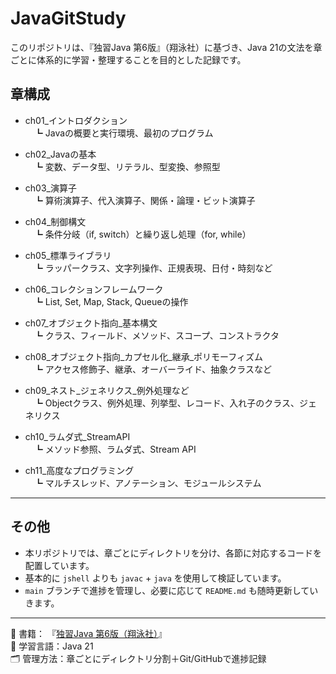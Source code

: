 # JavaGitStudy

このリポジトリは、『独習Java 第6版』（翔泳社）に基づき、Java 21の文法を章ごとに体系的に学習・整理することを目的とした記録です。

## 章構成

- ch01_イントロダクション  
　┗ Javaの概要と実行環境、最初のプログラム

- ch02_Javaの基本  
　┗ 変数、データ型、リテラル、型変換、参照型

- ch03_演算子  
　┗ 算術演算子、代入演算子、関係・論理・ビット演算子

- ch04_制御構文  
　┗ 条件分岐（if, switch）と繰り返し処理（for, while）

- ch05_標準ライブラリ  
　┗ ラッパークラス、文字列操作、正規表現、日付・時刻など

- ch06_コレクションフレームワーク  
　┗ List, Set, Map, Stack, Queueの操作

- ch07_オブジェクト指向_基本構文  
　┗ クラス、フィールド、メソッド、スコープ、コンストラクタ

- ch08_オブジェクト指向_カプセル化_継承_ポリモーフィズム  
　┗ アクセス修飾子、継承、オーバーライド、抽象クラスなど

- ch09_ネスト_ジェネリクス_例外処理など  
　┗ Objectクラス、例外処理、列挙型、レコード、入れ子のクラス、ジェネリクス

- ch10_ラムダ式_StreamAPI  
　┗ メソッド参照、ラムダ式、Stream API

- ch11_高度なプログラミング  
　┗ マルチスレッド、アノテーション、モジュールシステム

---

## その他

- 本リポジトリでは、章ごとにディレクトリを分け、各節に対応するコードを配置しています。
- 基本的に `jshell` よりも `javac` + `java` を使用して検証しています。
- `main` ブランチで進捗を管理し、必要に応じて `README.md` も随時更新していきます。

---

📘 書籍：
『[独習Java 第6版（翔泳社）](https://www.shoeisha.co.jp/book/detail/9784798178681)』  
🧠 学習言語：Java 21  
🗂️ 管理方法：章ごとにディレクトリ分割＋Git/GitHubで進捗記録
